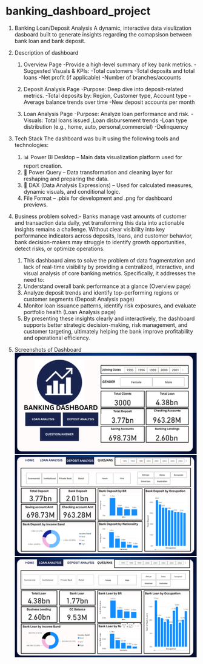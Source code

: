 # banking_dashboard_project 
1. Banking Loan/Deposit Analysis
   A dynamic, interactive data visulization  dasboard built to generate insights regarding the comapsison between bank loan and bank deposit.

2. Description of dashboard
   1. Overview Page
     -Provide a high-level summary of key bank metrics.
     -Suggested Visuals & KPIs:
     -Total customers
     -Total deposits and total loans
     -Net profit (if applicable)
     -Number of branches/accounts

   2. Deposit Analysis Page
     -Purpose: Deep dive into deposit-related metrics.
     -Total deposits by: Region, Customer type, Account type
     -Average balance trends over time
     -New deposit accounts per month

   3. Loan Analysis Page
     -Purpose: Analyze loan performance and risk.
     -Visuals: Total loans issued ,Loan disbursement trends
     -Loan type distribution (e.g., home, auto, personal,commercial)
     -Delinquency

3. Tech Stack
 The dashboard was built using the following tools and technologies:
     1. 📊 Power BI Desktop – Main data visualization platform used for report creation.
     2. 📂 Power Query – Data transformation and cleaning layer for reshaping and preparing the data.
     3. 🧠 DAX (Data Analysis Expressions) – Used for calculated measures, dynamic visuals, and conditional logic.
     4.  File Format – .pbix for development and .png for dashboard previews.

4. Business problem solved:-
   Banks manage vast amounts of customer and transaction data daily, yet transforming this data into actionable insights remains a challenge. Without clear visibility into      key performance indicators across deposits, loans, and customer behavior, bank decision-makers may struggle to identify growth opportunities, detect risks, or optimize       operations.
     1. This dashboard aims to solve the problem of data fragmentation and lack of real-time visibility by providing a centralized, interactive, and visual analysis of core          banking metrics. Specifically, it addresses the need to:
     2. Understand overall bank performance at a glance (Overview page)
     3. Analyze deposit trends and identify top-performing regions or customer segments (Deposit Analysis page)
     4. Monitor loan issuance patterns, identify risk exposures, and evaluate portfolio health (Loan Analysis page)
     5. By presenting these insights clearly and interactively, the dashboard supports better strategic decision-making, risk management, and customer targeting, ultimately          helping the bank improve profitability and operational efficiency.

5. Screenshots of Dashboard
   ![Dashboard preview](https://github.com/tushar0215/banking_case-/blob/main/Overview%20Banking%20dashboard.png)
   ![Deposit Analysis](https://github.com/tushar0215/banking_case-/blob/main/Deposit%20analysis.png)
   ![Loan Analysis](https://github.com/tushar0215/banking_case-/blob/main/Bank%20Loan%20Analysis.png)
   
   

   
